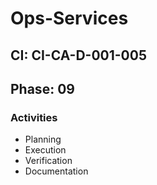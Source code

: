 # Ops-Services

## CI: CI-CA-D-001-005
## Phase: 09

### Activities
- Planning
- Execution
- Verification
- Documentation
